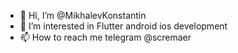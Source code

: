 - 👋 Hi, I’m @MikhalevKonstantin
- 👀 I’m interested in Flutter android ios development
- 📫 How to reach me telegram @scremaer
